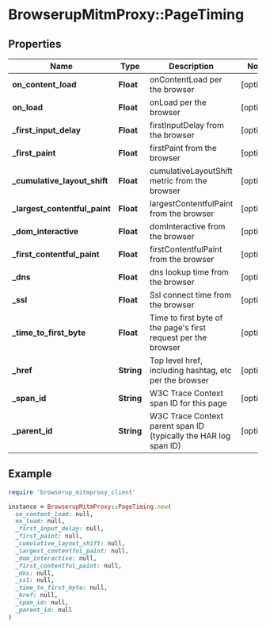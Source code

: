 # BrowserupMitmProxy::PageTiming

## Properties

| Name | Type | Description | Notes |
| ---- | ---- | ----------- | ----- |
| **on_content_load** | **Float** | onContentLoad per the browser | [optional] |
| **on_load** | **Float** | onLoad per the browser | [optional] |
| **_first_input_delay** | **Float** | firstInputDelay from the browser | [optional] |
| **_first_paint** | **Float** | firstPaint from the browser | [optional] |
| **_cumulative_layout_shift** | **Float** | cumulativeLayoutShift metric from the browser | [optional] |
| **_largest_contentful_paint** | **Float** | largestContentfulPaint from the browser | [optional] |
| **_dom_interactive** | **Float** | domInteractive from the browser | [optional] |
| **_first_contentful_paint** | **Float** | firstContentfulPaint from the browser | [optional] |
| **_dns** | **Float** | dns lookup time from the browser | [optional] |
| **_ssl** | **Float** | Ssl connect time from the browser | [optional] |
| **_time_to_first_byte** | **Float** | Time to first byte of the page&#39;s first request per the browser | [optional] |
| **_href** | **String** | Top level href, including hashtag, etc per the browser | [optional] |
| **_span_id** | **String** | W3C Trace Context span ID for this page | [optional] |
| **_parent_id** | **String** | W3C Trace Context parent span ID (typically the HAR log span ID) | [optional] |

## Example

```ruby
require 'browserup_mitmproxy_client'

instance = BrowserupMitmProxy::PageTiming.new(
  on_content_load: null,
  on_load: null,
  _first_input_delay: null,
  _first_paint: null,
  _cumulative_layout_shift: null,
  _largest_contentful_paint: null,
  _dom_interactive: null,
  _first_contentful_paint: null,
  _dns: null,
  _ssl: null,
  _time_to_first_byte: null,
  _href: null,
  _span_id: null,
  _parent_id: null
)
```

